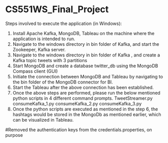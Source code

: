 # CS551WS_Final_Project
Steps involved to execute the application (in Windows):

1.	Install Apache Kafka, MongoDB, Tableau on the machine where the application is intended to run.
2.	Navigate to the windows directory in bin folder of Kafka, and start the Zookeeper, Kafka server.
3.	Navigate to the windows directory in bin folder of Kafka , and create a Kafka topic tweets with 3 partitions
4.	Start MongoDB and create a database twitter_db using the MongoDB Compass client (GUI)
5.	Initiate the connection between MongoDB and Tableau by navigating to the bin folder of the MongoDB connector for BI.
6.	Start the Tableau after the above connection has been established.
7.	Once the above steps are performed, please run the below mentioned python scripts in 4 different command prompts.
TweetStreamer.py
consumeKafka_1.py
consumeKafka_2.py
consumeKafka_3.py
8.	Once the python scripts are executed as mentioned in the step 6, the hashtags would be stored in the MongoDb as mentioned earlier, which can be visualized in Tableau.

#Removed the authentication keys from the credentials.properties, on purpose
